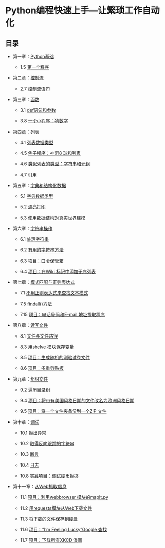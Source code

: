 # Python编程快速上手—让繁琐工作自动化

## 目录

*   第一章：[Python基础](./CH1)

    *   1.5 [第一个程序](./CH1/HelloWorld.py)

*   第二章：[控制流](./CH2)

    *   2.7 [控制流语句](./CH2/Control.py)

*   第三章：[函数](./CH3)

    *   3.1 [def语句和参数](./CH3/Function.py)
    
    *   3.8 [一个小程序：猜数字](./CH3/guessTheNumber.py)

*   第四章：[列表](./CH4)

    *   4.1 [列表数据类型](./CH4/List.py)
    
    *   4.5 [例子程序：神奇8 球和列表](./CH4/magic8Ball2.py)
    
    *   4.6 [类似列表的类型：字符串和元组](./CH4/Tuple.py)
    
    *   4.7 [引用](./CH4/Reference.py)

*   第五章：[字典和结构化数据](./CH5)

    *   5.1 [字典数据类型](./CH5/birthday.py)
    
    *   5.2 [漂亮打印](./CH5/characterCount.py)
    
    *   5.3 [使用数据结构对真实世界建模](./CH5/ticTacToe.py)

*   第六章：[字符串操作](./CH6)

    *   6.1 [处理字符串](./CH6/validateInput.py)

    *   6.2 [有用的字符串方法](./CH6/picnicTable.py)
    
    *   6.3 [项目：口令保管箱](./CH6/pw.py)
    
    *   6.4 [项目：在Wiki 标记中添加无序列表](./CH6/bulletPointAdder.py)

*   第七章：[模式匹配与正则表达式](./CH7)

    *   7.1 [不用正则表达式来查找文本模式](./CH7/isPhoneNumber.py)
    
    *   7.5 [findall()方法](./CH7/phoneNumRegex.py)
    
    *   7.15 [项目：电话号码和E-mail 地址提取程序](./CH7/phoneAndEmail.py)

*   第八章：[读写文件](./CH8)
    
    *   8.1 [文件与文件路径](./CH8/path.py)
    
    *   8.3 [用shelve 模块保存变量](./CH8/shelf.py)
    
    *   8.5 [项目：生成随机的测验试卷文件](./CH8/randomQuizGenerator.py)
    
    *   8.6 [项目：多重剪贴板](./CH8/mcb.pyw)

*   第九章：[组织文件](./CH9)

    *   9.2 [遍历目录树](./CH9/folderTree.py)
    
    *   9.4 [项目：将带有美国风格日期的文件改名为欧洲风格日期](./CH9/renameDates.py)
    
    *   9.5 [项目：将一个文件夹备份到一个ZIP 文件](./CH9/backupToZip.py)

*   第十章：[调试](./CH10)

    *   10.1 [抛出异常](./CH10/boxPrint.py)
    
    *   10.2 [取得反向跟踪的字符串](./CH10/errorInfo.py)
    
    *   10.3 [断言](./CH10/switchLights.py)
    
    *   10.4 [日志](./CH10/factorialLog.py)
    
    *   10.8 [实践项目：调试硬币抛掷](./CH10/flipCoin.py)
    
*   第十一章：[从Web抓取信息](./CH11)

    *   11.1 [项目：利用webbrowser 模块的mapIt.py](./CH11/mapIt.py)
    
    *   11.2 [用requests模块从Web下载文件](./CH11/requestAndWrite.py)
    
    *   11.3 [将下载的文件保存到硬盘](./CH11/requestAndWrite.py)
    
    *   11.6 [项目：“I’m Feeling Lucky”Google 查找](./CH11/lucky.py)
    
    *   11.7 [项目：下载所有XKCD 漫画](./CH11/downloadXkcd.py)
